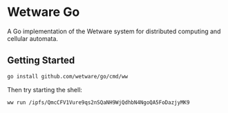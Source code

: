 # Wetware Go

A Go implementation of the Wetware system for distributed computing and cellular automata.

## Getting Started

```bash
go install github.com/wetware/go/cmd/ww
```

Then try starting the shell:
```
ww run /ipfs/QmcCFV1Vure9qs2nSQaNH9WjQdhbN4NgoQA5FoDazjyMK9
```
